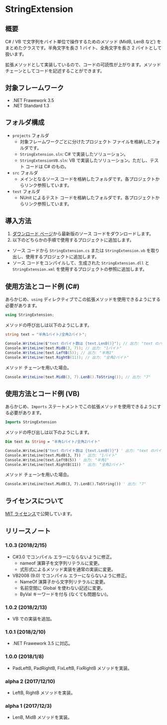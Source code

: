 # StringExtension

## 概要

C# / VB で文字列をバイト単位で操作するためのメソッド (MidB, LenB など) をまとめたクラスです。半角文字を長さ 1 バイト、全角文字を長さ 2 バイトとして扱います。

拡張メソッドとして実装しているので、コードの可読性が上がります。メソッド チェーンとしてコードを記述することができます。

## 対象フレームワーク

* .NET Frawework 3.5
* .NET Standard 1.3

## フォルダ構成

* `projects` フォルダ
  * 対象フレームワークごとに分けたプロジェクト ファイルを格納したフォルダです。
  * `StringExtension.sln`: C# で実装したソリューション。
  * `StringExtensionVB.sln`: VB で実装したソリューション。ただし、テスト コードは C# のもの。
* `src` フォルダ
  * メインとなるソース コードを格納したフォルダです。各プロジェクトからリンク参照しています。
* `test` フォルダ
  * NUnit によるテスト コードを格納したフォルダです。各プロジェクトからリンク参照しています。

## 導入方法

1. [ダウンロード ページ](https://github.com/TanaUmbreon/StringExtension/releases)から最新版のソース コードをダウンロードします。
1. 以下のどちらかの手順で使用するプロジェクトに追加します。

* ソース コードから `StringExtension.cs` または `StringExtension.vb` を取り出し、使用するプロジェクトに追加します。
* ソース コードをコンパイルして、生成された `StringExtension.dll` と `StringExtension.xml` を使用するプロジェクトの参照に追加します。

## 使用方法とコード例 (C#)

あらかじめ、`using` ディレクティブでこの拡張メソッドを使用できるようにする必要があります。

```cs
using StringExtension;
```

メソッドの呼び出しは以下のようにします。

```cs
string text = "半角1バイト/全角2バイト";

Console.WriteLine($"text のバイト数は {text.LenB()}"); // 出力: "text のバイト数は 23"
Console.WriteLine(text.MidB(3, 7)); // 出力: "1バイト"
Console.WriteLine(text.LeftB(5)); // 出力: "半角1"
Console.WriteLine(text.RightB(11)); // 出力: "全角2バイト"
```

メソッド チェーンを用いた場合。

```cs
Console.WriteLine(text.MidB(3, 7).LenB().ToString()); // 出力: "7"
```

## 使用方法とコード例 (VB)

あらかじめ、`Imports` ステートメントでこの拡張メソッドを使用できるようにする必要があります。

```vb
Imports StringExtension
```

メソッドの呼び出しは以下のようにします。

```vb
Dim text As String = "半角1バイト/全角2バイト"

Console.WriteLine($"text のバイト数は {text.LenB()}") ' 出力: "text のバイト数は 23"
Console.WriteLine(text.MidB(3, 7)) ' 出力: "1バイト"
Console.WriteLine(text.LeftB(5)) ' 出力: "半角1"
Console.WriteLine(text.RightB(11)) ' 出力: "全角2バイト"
```

メソッド チェーンを用いた場合。

```vb
Console.WriteLine(text.MidB(3, 7).LenB().ToString()) ' 出力: "7"
```

## ライセンスについて

[MIT ライセンス](LICENSE)で公開しています。

## リリースノート

### 1.0.3 (2018/2/15)

* C#3.0 でコンパイル エラーにならないように修正。
  * nameof 演算子を文字列リテラルに変更。
  * 式形式によるメソッド実装を通常の実装に変更。
* VB2008 (9.0) でコンパイル エラーにならないように修正。
  * NameOf 演算子から文字列リテラルに変更。
  * 名前空間に Global を使わない記述に変更。
  * ByVal キーワードを付与 (なくても問題ない)。

### 1.0.2 (2018/2/13)

* VB での実装を追加。

### 1.0.1 (2018/2/10)

* .NET Frawework 3.5 に対応。

### 1.0.0 (2018/1/8)

* PadLeftB, PadRightB, FixLeftB, FixRightB メソッドを実装。

### alpha 2 (2017/12/10)

* LeftB, RightB メソッドを実装。

### alpha 1 (2017/12/3)

* LenB, MidB メソッドを実装。
